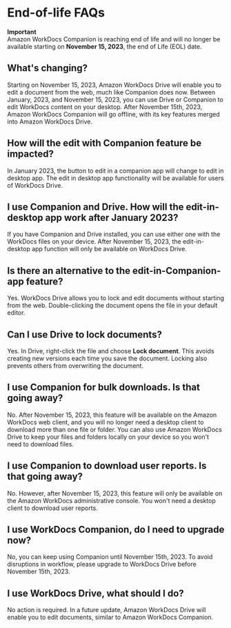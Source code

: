 # End\-of\-life FAQs<a name="eol-faq"></a>

**Important**  
Amazon WorkDocs Companion is reaching end of life and will no longer be available starting on **November 15, 2023**, the end of Life \(EOL\) date\.

## What's changing?<a name="whats-changing"></a>

Starting on November 15, 2023, Amazon WorkDocs Drive will enable you to edit a document from the web, much like Companion does now\. Between January, 2023, and November 15, 2023, you can use Drive or Companion to edit WorkDocs content on your desktop\. After November 15th, 2023, Amazon WorkDocs Companion will go offline, with its key features merged into Amazon WorkDocs Drive\.

## How will the edit with Companion feature be impacted?<a name="how-edit-impacted"></a>

In January 2023, the button to edit in a companion app will change to edit in desktop app\. The edit in desktop app functionality will be available for users of WorkDocs Drive\.

## I use Companion and Drive\. How will the edit\-in\-desktop app work after January 2023?<a name="how-edit-will-work"></a>

If you have Companion and Drive installed, you can use either one with the WorkDocs files on your device\. After November 15, 2023, the edit\-in\-desktop app function will only be available on WorkDocs Drive\. 

## Is there an alternative to the edit\-in\-Companion\-app feature?<a name="alternatives"></a>

Yes\. WorkDocs Drive allows you to lock and edit documents without starting from the web\. Double\-clicking the document opens the file in your default editor\.

## Can I use Drive to lock documents?<a name="lock-docs"></a>

Yes\. In Drive, right\-click the file and choose **Lock document**\. This avoids creating new versions each time you save the document\. Locking also prevents others from overwriting the document\.

## I use Companion for bulk downloads\. Is that going away?<a name="bulk-downloads"></a>

No\. After November 15, 2023, this feature will be available on the Amazon WorkDocs web client, and you will no longer need a desktop client to download more than one file or folder\. You can also use Amazon WorkDocs Drive to keep your files and folders locally on your device so you won't need to download files\. 

## I use Companion to download user reports\. Is that going away?<a name="user-reports"></a>

No\. However, after November 15, 2023, this feature will only be available on the Amazon WorkDocs administrative console\. You won't need a desktop client to download user reports\.

## I use WorkDocs Companion, do I need to upgrade now?<a name="upgrade-companion"></a>

No, you can keep using Companion until November 15th, 2023\. To avoid disruptions in workflow, please upgrade to WorkDocs Drive before November 15th, 2023\.

## I use WorkDocs Drive, what should I do?<a name="drive-user"></a>

No action is required\. In a future update, Amazon WorkDocs Drive will enable you to edit documents, similar to Amazon WorkDocs Companion\.